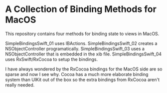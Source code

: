 # A Collection of Binding Methods for MacOS

This repository contains four methods for binding state to views in MacOS.

SimpleBindingsSwift_01 uses IBActions.
SimpleBindingsSwift_02 creates a NSObjectController programatically.
SimpleBindingsSwift_03 uses a NSObjectController that is embedded in the xib file.
SimpleBindingsSwift_04 uses RxSwift/RxCocoa to setup the bindings.

I have always wondered by the RxCocoa bindings for the MacOS side are so sparse and now I see why. Cocoa has a much more elaborate binding system than UIKit out of the box so the extra bindings from RxCocoa aren't really needed.